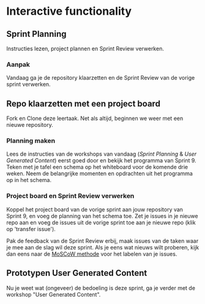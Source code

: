 # Interactive functionality

## Sprint Planning

Instructies lezen, project plannen en Sprint Review verwerken.


### Aanpak 

<!-- 
Verhaal over Tim Berners Lee, principes van het W3C (zoals in sprint 3)
Visie/principes FDND: RAPPE websites! Responsive, Accessible, Performing, Progressive Enhanced > hier een abstracte tekening van laten maken? 

Alles(!) wat er aangaat komen alvast even tonen
Project board maken
Sprint plannig 

Feedback verwerken van de sprint review in issues

House rules
Zones in de studio 
-->

Vandaag ga je de repository klaarzetten en de Sprint Review van de vorige sprint verwerken.

## Repo klaarzetten met een project board
Fork en Clone deze leertaak. Net als altijd, beginnen we weer met een nieuwe repository.

### Planning maken
Lees de instructies van de workshops van vandaag (_Sprint Planning_ & _User Generated Content_) eerst goed door en bekijk het programma van Sprint 9. Teken met je tafel een schema op het whiteboard voor de komende drie weken. Neem de belangrijke momenten en opdrachten uit het programma op in het schema.

### Project board en Sprint Review verwerken
Koppel het project board van de vorige sprint aan jouw repository van Sprint 9, en voeg de planning van het schema toe. Zet je issues in je nieuwe repo aan en voeg de issues uit de vorige sprint toe aan je nieuwe repo (klik op 'transfer issue').

Pak de feedback van de Sprint Review erbij, maak issues van de taken waar je mee aan de slag wil deze sprint. Als je eens wat nieuws wilt proberen, kijk dan eens naar de [MoSCoW methode](https://en.wikipedia.org/wiki/MoSCoW_method) voor het labelen van je issues.

## Prototypen User Generated Content

Nu je weet wat (ongeveer) de bedoeling is deze sprint, ga je verder met de workshop "User Generated Content".